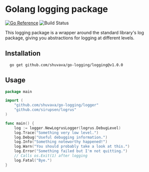 # Golang logging package

[![Go Reference](https://pkg.go.dev/badge/github.com/shuvava/go-logging.svg)](https://pkg.go.dev/github.com/shuvava/go-logging)
![Build Status](https://github.com/shuvava/go-logging/actions/workflows/makefile.yml/badge.svg)

This logging package is a wrapper around the standard library's log package, giving you abstractions for logging at different levels.

## Installation

```shell
  go get github.com/shuvava/go-logging/logging@v1.0.0
```

## Usage

```go
package main

import (
	"github.com/shuvava/go-logging/logger"
	"github.com/sirupsen/logrus"
)

func main() {
	log := logger.NewLogrusLogger(logrus.DebugLevel)
	log.Trace("Something very low level.")
	log.Debug("Useful debugging information.")
	log.Info("Something noteworthy happened!")
	log.Warn("You should probably take a look at this.")
	log.Error("Something failed but I'm not quitting.")
	// Calls os.Exit(1) after logging
	log.Fatal("Bye.")
}
```

